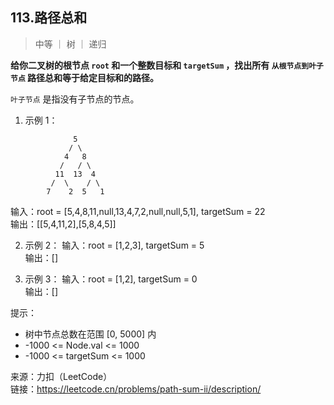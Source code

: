 ## 113.路径总和

> 中等 ｜ 树 ｜ 递归

**给你二叉树的根节点 `root` 和一个整数目标和 `targetSum` ，找出所有 `从根节点到叶子节点` 路径总和等于给定目标和的路径。**

`叶子节点` 是指没有子节点的节点。

1. 示例 1：

```
              5
             / \
            4   8
           /   / \
          11  13  4
         /  \    / \
        7    2  5   1
```

输入：root = [5,4,8,11,null,13,4,7,2,null,null,5,1], targetSum = 22  
 输出：[[5,4,11,2],[5,8,4,5]]

2. 示例 2：
   输入：root = [1,2,3], targetSum = 5  
   输出：[]

3. 示例 3：
   输入：root = [1,2], targetSum = 0  
   输出：[]

提示：

- 树中节点总数在范围 [0, 5000] 内
- -1000 <= Node.val <= 1000
- -1000 <= targetSum <= 1000

来源：力扣（LeetCode）  
链接：https://leetcode.cn/problems/path-sum-ii/description/
